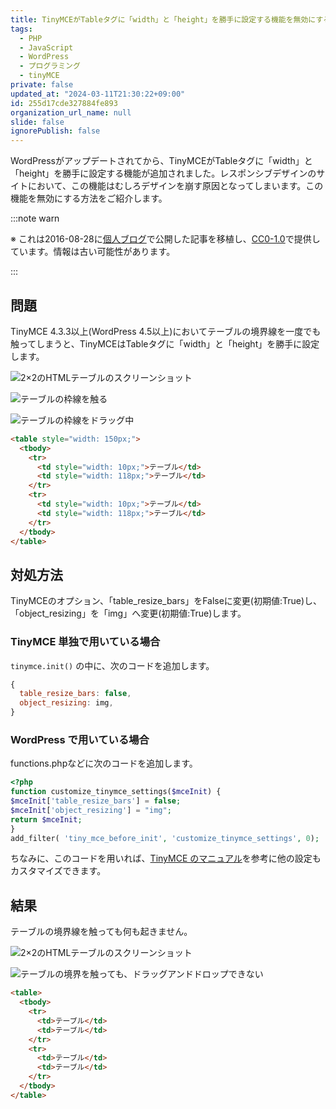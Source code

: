 ```yaml
---
title: TinyMCEがTableタグに「width」と「height」を勝手に設定する機能を無効にする
tags:
  - PHP
  - JavaScript
  - WordPress
  - プログラミング
  - tinyMCE
private: false
updated_at: "2024-03-11T21:30:22+09:00"
id: 255d17cde327884fe893
organization_url_name: null
slide: false
ignorePublish: false
---
```


WordPressがアップデートされてから、TinyMCEがTableタグに「width」と「height」を勝手に設定する機能が追加されました。レスポンシブデザインのサイトにおいて、この機能はむしろデザインを崩す原因となってしまいます。この機能を無効にする方法をご紹介します。

:::note warn

※ これは2016-08-28に[個人ブログ](https://bicstone.me)で公開した記事を移植し、[CC0-1.0](https://creativecommons.org/publicdomain/zero/1.0/deed.ja)で提供しています。情報は古い可能性があります。

:::

## 問題

TinyMCE 4.3.3以上(WordPress 4.5以上)においてテーブルの境界線を一度でも触ってしまうと、TinyMCEはTableタグに「width」と「height」を勝手に設定します。

![2×2のHTMLテーブルのスクリーンショット](https://qiita-image-store.s3.ap-northeast-1.amazonaws.com/0/684999/081b61b8-7c33-8a6b-94aa-de99e05f201f.png)

![テーブルの枠線を触る](https://qiita-image-store.s3.ap-northeast-1.amazonaws.com/0/684999/d30edd2f-e882-6c8d-67a4-7d4030673c95.png)

![テーブルの枠線をドラッグ中](https://qiita-image-store.s3.ap-northeast-1.amazonaws.com/0/684999/f9966a3c-5302-fd09-4ba8-dca21d7672d8.png)

```html
<table style="width: 150px;">
  <tbody>
    <tr>
      <td style="width: 10px;">テーブル</td>
      <td style="width: 118px;">テーブル</td>
    </tr>
    <tr>
      <td style="width: 10px;">テーブル</td>
      <td style="width: 118px;">テーブル</td>
    </tr>
  </tbody>
</table>
```

## 対処方法

TinyMCEのオプション、「table_resize_bars」をFalseに変更(初期値:True)し、「object_resizing」を「img」へ変更(初期値:True)します。

### TinyMCE 単独で用いている場合

`tinymce.init()` の中に、次のコードを追加します。

```js
{
  table_resize_bars: false,
  object_resizing: img,
}
```

### WordPress で用いている場合

functions.phpなどに次のコードを追加します。

```php
<?php
function customize_tinymce_settings($mceInit) {
$mceInit['table_resize_bars'] = false;
$mceInit['object_resizing'] = "img";
return $mceInit;
}
add_filter( 'tiny_mce_before_init', 'customize_tinymce_settings', 0);
```

ちなみに、このコードを用いれば、[TinyMCE のマニュアル](https://www.tinymce.com/docs/)を参考に他の設定もカスタマイズできます。

## 結果

テーブルの境界線を触っても何も起きません。

![2×2のHTMLテーブルのスクリーンショット](https://qiita-image-store.s3.ap-northeast-1.amazonaws.com/0/684999/081b61b8-7c33-8a6b-94aa-de99e05f201f.png)

![テーブルの境界を触っても、ドラッグアンドドロップできない](https://qiita-image-store.s3.ap-northeast-1.amazonaws.com/0/684999/91ea5c54-61f7-ec9a-ee3a-342273afd801.png)

```html
<table>
  <tbody>
    <tr>
      <td>テーブル</td>
      <td>テーブル</td>
    </tr>
    <tr>
      <td>テーブル</td>
      <td>テーブル</td>
    </tr>
  </tbody>
</table>
```
